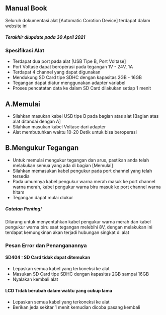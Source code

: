 ## Manual Book

Seluruh dokumentasi alat [Automatic Corotion Device] terdapat dalam website ini
##### Terakhir diupdate pada 30 April 2021

### Spesifikasi Alat
- Terdapat dua port pada alat [USB Tipe B, Port Voltase]
- Port Voltase dapat beroperasi pada tegangan 1V - 24V, 1A
- Terdapat 4 channel yang dapat digunakan
- Mendukung SD Card tipe SDHC dengan kapasitas 2GB - 16GB
- Tegangan dapat diatur menggunakan adapter variabel
- Proses pencatatan data ke dalam SD Card dilakukan setiap 1 menit

## A.Memulai
- Silahkan masukan kabel USB tipe B pada bagian atas alat [Bagian atas alat ditandai dengan A]
- Silahkan masukan kabel Voltase dari adapter
- Alat membutuhkan waktu 10-20 Detik untuk bisa beroperasi

## B.Mengukur Tegangan
- Untuk memulai mengukur tegangan dan arus, pastikan anda telah melakukan semua yang ada di bagian [Memulai]
- Silahkan memasukan kabel pengukur pada port channel yang telah tersedia
- Pada umumnya kabel pengukur warna merah masuk ke port channel warna merah, kabel pengukur warna biru masuk ke port channel warna hitam
- Tegangan dapat mulai diukur 

##### Catatan Penting!
Dilarang untuk menyentuhkan kabel pengukur warna merah dan kabel pengukur warna biru saat tegangan melebihi 8V, dengan melakukan ini terdapat kemungkinan akan terjadi hubungan singkat di alat

### Pesan Error dan Penanganannya

#### SD404 : SD Card tidak dapat ditemukan
- Lepaskan semua kabel yang terkoneksi ke alat
- Masukan SD Card tipe SDHC dengan kapasitas 2GB sampai 16GB
- Nyalakan kembali alat

#### LCD Tidak berubah dalam waktu yang cukup lama
- Lepaskan semua kabel yang terkoneksi ke alat
- Berikan jeda sekitar 1 menit kemudian dicoba pasang kembali